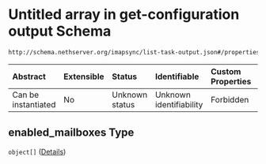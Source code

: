 # Untitled array in get-configuration output Schema

```txt
http://schema.nethserver.org/imapsync/list-task-output.json#/properties/enabled_mailboxes
```



| Abstract            | Extensible | Status         | Identifiable            | Custom Properties | Additional Properties | Access Restrictions | Defined In                                                                       |
| :------------------ | :--------- | :------------- | :---------------------- | :---------------- | :-------------------- | :------------------ | :------------------------------------------------------------------------------- |
| Can be instantiated | No         | Unknown status | Unknown identifiability | Forbidden         | Allowed               | none                | [list-task-output.json\*](imapsync/list-task-output.json "open original schema") |

## enabled\_mailboxes Type

`object[]` ([Details](list-task-output-properties-enabled_mailboxes-items.md))

